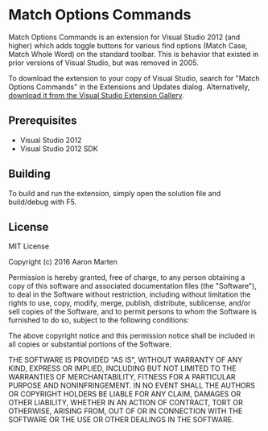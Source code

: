# Match Options Commands

Match Options Commands is an extension for Visual Studio 2012 (and higher) which adds toggle buttons for various find options (Match Case, Match Whole Word) on the standard toolbar. This is behavior that existed in prior versions of Visual Studio, but was removed in 2005.

To download the extension to your copy of Visual Studio, search for "Match Options Commands" in the Extensions and Updates dialog. Alternatively, [download it from the Visual Studio Extension Gallery](https://visualstudiogallery.msdn.microsoft.com/6971b3e9-1088-4294-999a-ae0ffe29d770).

## Prerequisites

* Visual Studio 2012
* Visual Studio 2012 SDK

## Building

To build and run the extension, simply open the solution file and build/debug with F5.

## License

MIT License

Copyright (c) 2016 Aaron Marten

Permission is hereby granted, free of charge, to any person obtaining a copy
of this software and associated documentation files (the "Software"), to deal
in the Software without restriction, including without limitation the rights
to use, copy, modify, merge, publish, distribute, sublicense, and/or sell
copies of the Software, and to permit persons to whom the Software is
furnished to do so, subject to the following conditions:

The above copyright notice and this permission notice shall be included in all
copies or substantial portions of the Software.

THE SOFTWARE IS PROVIDED "AS IS", WITHOUT WARRANTY OF ANY KIND, EXPRESS OR
IMPLIED, INCLUDING BUT NOT LIMITED TO THE WARRANTIES OF MERCHANTABILITY,
FITNESS FOR A PARTICULAR PURPOSE AND NONINFRINGEMENT. IN NO EVENT SHALL THE
AUTHORS OR COPYRIGHT HOLDERS BE LIABLE FOR ANY CLAIM, DAMAGES OR OTHER
LIABILITY, WHETHER IN AN ACTION OF CONTRACT, TORT OR OTHERWISE, ARISING FROM,
OUT OF OR IN CONNECTION WITH THE SOFTWARE OR THE USE OR OTHER DEALINGS IN THE
SOFTWARE.
